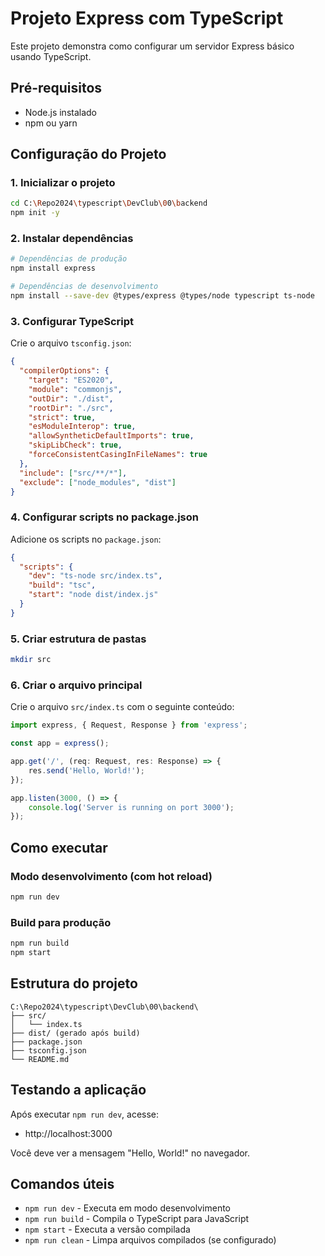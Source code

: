 # Projeto Express com TypeScript

Este projeto demonstra como configurar um servidor Express básico usando TypeScript.

## Pré-requisitos

- Node.js instalado
- npm ou yarn

## Configuração do Projeto

### 1. Inicializar o projeto

```bash
cd C:\Repo2024\typescript\DevClub\00\backend
npm init -y
```

### 2. Instalar dependências

```bash
# Dependências de produção
npm install express

# Dependências de desenvolvimento
npm install --save-dev @types/express @types/node typescript ts-node
```

### 3. Configurar TypeScript

Crie o arquivo `tsconfig.json`:

```json
{
  "compilerOptions": {
    "target": "ES2020",
    "module": "commonjs",
    "outDir": "./dist",
    "rootDir": "./src",
    "strict": true,
    "esModuleInterop": true,
    "allowSyntheticDefaultImports": true,
    "skipLibCheck": true,
    "forceConsistentCasingInFileNames": true
  },
  "include": ["src/**/*"],
  "exclude": ["node_modules", "dist"]
}
```

### 4. Configurar scripts no package.json

Adicione os scripts no `package.json`:

```json
{
  "scripts": {
    "dev": "ts-node src/index.ts",
    "build": "tsc",
    "start": "node dist/index.js"
  }
}
```

### 5. Criar estrutura de pastas

```bash
mkdir src
```

### 6. Criar o arquivo principal

Crie o arquivo `src/index.ts` com o seguinte conteúdo:

```typescript
import express, { Request, Response } from 'express';

const app = express();

app.get('/', (req: Request, res: Response) => {
    res.send('Hello, World!');
});

app.listen(3000, () => {
    console.log('Server is running on port 3000');
});
```

## Como executar

### Modo desenvolvimento (com hot reload)
```bash
npm run dev
```

### Build para produção
```bash
npm run build
npm start
```

## Estrutura do projeto

```
C:\Repo2024\typescript\DevClub\00\backend\
├── src/
│   └── index.ts
├── dist/ (gerado após build)
├── package.json
├── tsconfig.json
└── README.md
```

## Testando a aplicação

Após executar `npm run dev`, acesse:
- http://localhost:3000

Você deve ver a mensagem "Hello, World!" no navegador.

## Comandos úteis

- `npm run dev` - Executa em modo desenvolvimento
- `npm run build` - Compila o TypeScript para JavaScript
- `npm start` - Executa a versão compilada
- `npm run clean` - Limpa arquivos compilados (se configurado)